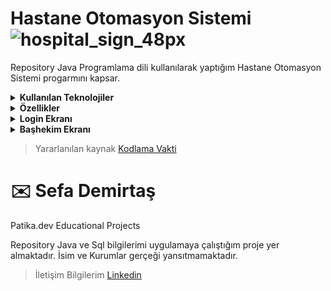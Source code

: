 # Hastane Otomasyon Sistemi ![hospital_sign_48px](https://user-images.githubusercontent.com/39422788/223202201-5a5b345f-b20c-42fe-9d66-8d39e2ff3e9c.png) 


Repository Java Programlama dili kullanılarak yaptığım Hastane Otomasyon Sistemi progarmını kapsar. 
<details><summary><b>Kullanılan Teknolojiler</b></summary>
   <p>
  <ul>
     <li>Java</li>
  <li>Java JDBS</li>
  <li>Java Swing</li>
  <li>SQL</li>
  <li>PostgreSQL</li>
  </ul> 
</p>
</details>

<details><summary><b>Özellikler</b></summary>

<p>
 <ul>
  <li>Başhekim</li>
      - Sisteme Doctor ekleme yetkisi vardır.
   <br>- Sisteme poliklinik ekleme yetkisi vardır.   
  <br>- Polikliniklere Doctor ataması yetkisi vardır.
  
  <li>  Doctor</li>
  - Görevli olduğu poliklinik müsait olduğu zamanları sisteme ekler. 
  <li> Hasta</li>
  - Kayıt olabilir.
  <br> - Randevu alabilir.
   </ul>
</p>
</details>
<details><summary><b>Login Ekranı</b></summary>

<p>
<ul>
  <li>Kulllanılma Amacı</li>
  <br>- Baş hekim ve doctor girişi gerçekleştirilir.   
</p>
<img src="https://github.com/tugsef/hospitalAutomatoinSystem/blob/main/LoginGUI.PNG" alt="www.github.com">
<p>

  <br>- Hasta kayıtlı ise giriş yapabilir veya kayıt olabilir.   
</p>

<img src="https://github.com/tugsef/hospitalAutomatoinSystem/blob/main/LoginGUI2.PNG" alt="www.github.com">
</details>
<details><summary><b>Başhekim Ekranı</b></summary>




https://user-images.githubusercontent.com/39422788/223234515-c18dda32-9c5c-4482-98e3-1abaf9ebfa15.mp4



</details>

> Yararlanılan kaynak [Kodlama Vakti](https://www.youtube.com/@KodlamaVakti)

# :envelope: Sefa Demirtaş
Patika.dev Educational Projects

Repository Java ve Sql bilgilerimi uygulamaya çalıştığım proje yer almaktadır. İsim ve Kurumlar gerçeği yansıtmamaktadır.

> İletişim Bilgilerim
[Linkedin](https://www.linkedin.com/in/sefa-demirta%C5%9F-86b473230?lipi=urn%3Ali%3Apage%3Ad_flagship3_profile_view_base_contact_details%3BfSkpaHNJQUyUX%2FAggFutbQ%3D%3D)

